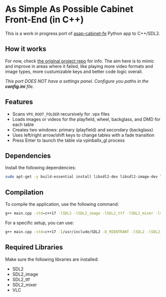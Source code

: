 # As Simple As Possible Cabinet Front-End (in C++)

This is a work in progress port of [asap-cabinet-fe](https://github.com/surtarso/asap-cabinet-fe) Python app to C++/SDL2.

## How it works

For now, check [the original project repo](https://github.com/surtarso/asap-cabinet-fe) for info. The aim here is to mimic and improve in areas where it failed, like playing more video formats and image types, more custumizable keys and better code logic overall.

<i>This port DOES NOT have a settings panel. Configure you paths in the **config.ini** file.</i>

## Features

- Scans `VPX_ROOT_FOLDER` recursively for .vpx files
- Loads images or videos for the playfield, wheel, backglass, and DMD for each table
- Creates two windows: primary (playfield) and secondary (backglass)
- Uses left/right arrow/shift keys to change tables with a fade transition
- Press Enter to launch the table via vpinballx_gl process

## Dependencies

Install the following dependencies:

```sh
sudo apt-get -y build-essential install libsdl2-dev libsdl2-image-dev libsdl2-ttf-dev libsdl2-mixer-dev libvlc-dev
```

## Compilation

To compile the application, use the following command:

```sh
g++ main.cpp -std=c++17 -lSDL2 -lSDL2_image -lSDL2_ttf -lSDL2_mixer -lvlc -o ASAPCabinetFE
```

For a specific setup, you can use:

```sh
g++ main.cpp -std=c++17 -I/usr/include/SDL2 -D_REENTRANT -lSDL2 -lSDL2_image -lSDL2_ttf -lSDL2_mixer -lvlc -o ASAPCabinetFE
```

## Required Libraries

Make sure the following libraries are installed:

- SDL2
- SDL2_image
- SDL2_ttf
- SDL2_mixer
- VLC
